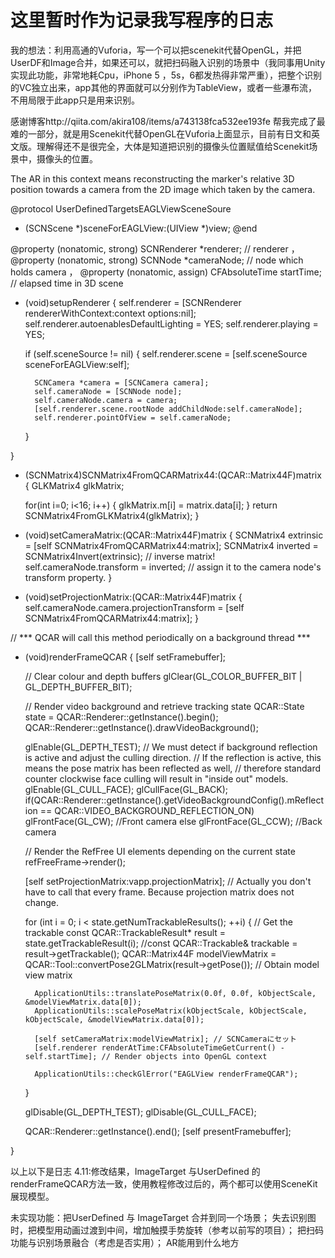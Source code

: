 # 这里暂时作为记录我写程序的日志

我的想法：利用高通的Vuforia，写一个可以把scenekit代替OpenGL，并把UserDF和Image合并，如果还可以，就把扫码融入识别的场景中（我同事用Unity实现此功能，非常地耗Cpu，iPhone 5 ，5s，6都发热得非常严重），把整个识别的VC独立出来，app其他的界面就可以分别作为TableView，或者一些瀑布流，不用局限于此app只是用来识别。

感谢博客http://qiita.com/akira108/items/a743138fca532ee193fe 帮我完成了最难的一部分，就是用Scenekit代替OpenGL在Vuforia上面显示，目前有日文和英文版。理解得还不是很完全，大体是知道把识别的摄像头位置赋值给Scenekit场景中，摄像头的位置。

The AR in this context means reconstructing the marker's relative 3D position towards a camera from the 2D image which taken by the camera. 

<!--在头文件设置协议，让他人实现此协议中的方法-->
@protocol UserDefinedTargetsEAGLViewSceneSoure <NSObject>
- (SCNScene *)sceneForEAGLView:(UIView *)view;
@end


<!--在EAGLView 里，添加属性，-->
@property (nonatomic, strong) SCNRenderer *renderer; // renderer  ， 
@property (nonatomic, strong) SCNNode *cameraNode; // node which holds camera ， 
@property (nonatomic, assign) CFAbsoluteTime startTime; // elapsed time in 3D scene

<!--设置类属性SCNRenderer-->
<!--以OpenGL ES 的 context为渲染对象 创建新的SCNRenderer对象-->
<!--设置自动灯光-->
<!--设置自动播放属性为True-->
<!--设置类属性SCNNode 为camera，新建SCNCamera赋值给类属性SCNNode，并把类属性SCNNode添加在renderer的的rootNode上-->
- (void)setupRenderer {
            self.renderer = [SCNRenderer rendererWithContext:context options:nil];
            self.renderer.autoenablesDefaultLighting = YES;
            self.renderer.playing = YES;

    if (self.sceneSource != nil) {
        self.renderer.scene = [self.sceneSource sceneForEAGLView:self];

        SCNCamera *camera = [SCNCamera camera];
        self.cameraNode = [SCNNode node];
        self.cameraNode.camera = camera;
        [self.renderer.scene.rootNode addChildNode:self.cameraNode];
        self.renderer.pointOfView = self.cameraNode;
    }

}
<!--此方法在initWithFrame 后调用，用EAGLView创建的对象调用-->

<!--要显示SCNScene的模型在Vuforia中，就要把vuforia摄像头的矩阵转化为SCenekit摄像头的矩阵-->
<!--// Converts Vuforia matrix to SceneKit matrix-->
- (SCNMatrix4)SCNMatrix4FromQCARMatrix44:(QCAR::Matrix44F)matrix {
    GLKMatrix4 glkMatrix;

    for(int i=0; i<16; i++) {
        glkMatrix.m[i] = matrix.data[i];
    }
    return SCNMatrix4FromGLKMatrix4(glkMatrix);
}
<!--Calculate inverse matrix and assign it to cameraNode-->
- (void)setCameraMatrix:(QCAR::Matrix44F)matrix {
    SCNMatrix4 extrinsic = [self SCNMatrix4FromQCARMatrix44:matrix];
    SCNMatrix4 inverted = SCNMatrix4Invert(extrinsic); // inverse matrix!
    self.cameraNode.transform = inverted; // assign it to the camera node's transform property.
}

<!--从内场景矩阵里建立透明的投影矩阵-->
- (void)setProjectionMatrix:(QCAR::Matrix44F)matrix {
    self.cameraNode.camera.projectionTransform = [self SCNMatrix4FromQCARMatrix44:matrix];
}

<!--替换QCAR中识别到时，显示物体的方法-->
// *** QCAR will call this method periodically on a background thread ***
- (void)renderFrameQCAR
{
    [self setFramebuffer];

    // Clear colour and depth buffers
    glClear(GL_COLOR_BUFFER_BIT | GL_DEPTH_BUFFER_BIT);

    // Render video background and retrieve tracking state
    QCAR::State state = QCAR::Renderer::getInstance().begin();
    QCAR::Renderer::getInstance().drawVideoBackground();

    glEnable(GL_DEPTH_TEST);
    // We must detect if background reflection is active and adjust the culling direction.
    // If the reflection is active, this means the pose matrix has been reflected as well,
    // therefore standard counter clockwise face culling will result in "inside out" models.
    glEnable(GL_CULL_FACE);
    glCullFace(GL_BACK);
    if(QCAR::Renderer::getInstance().getVideoBackgroundConfig().mReflection == QCAR::VIDEO_BACKGROUND_REFLECTION_ON)
        glFrontFace(GL_CW);  //Front camera
    else
        glFrontFace(GL_CCW);   //Back camera

    // Render the RefFree UI elements depending on the current state
    refFreeFrame->render();

    [self setProjectionMatrix:vapp.projectionMatrix]; // Actually you don't have to call that every frame. Because projection matrix does not change.


    for (int i = 0; i < state.getNumTrackableResults(); ++i) {
        // Get the trackable
        const QCAR::TrackableResult* result = state.getTrackableResult(i);
        //const QCAR::Trackable& trackable = result->getTrackable();
        QCAR::Matrix44F modelViewMatrix = QCAR::Tool::convertPose2GLMatrix(result->getPose()); // Obtain model view matrix

        ApplicationUtils::translatePoseMatrix(0.0f, 0.0f, kObjectScale, &modelViewMatrix.data[0]);
        ApplicationUtils::scalePoseMatrix(kObjectScale, kObjectScale, kObjectScale, &modelViewMatrix.data[0]);

        [self setCameraMatrix:modelViewMatrix]; // SCNCameraにセット
        [self.renderer renderAtTime:CFAbsoluteTimeGetCurrent() - self.startTime]; // Render objects into OpenGL context

        ApplicationUtils::checkGlError("EAGLView renderFrameQCAR");
    }

    glDisable(GL_DEPTH_TEST);
    glDisable(GL_CULL_FACE);

    QCAR::Renderer::getInstance().end();
    [self presentFramebuffer];

}

以上以下是日志
4.11:修改结果，ImageTarget 与UserDefined 的 renderFrameQCAR方法一致，使用教程修改过后的，两个都可以使用SceneKit展现模型。

未实现功能：把UserDefined 与 ImageTarget 合并到同一个场景；
                     失去识别图时，把模型用动画过渡到中间，增加触摸手势旋转（参考以前写的项目）；
                     把扫码功能与识别场景融合（考虑是否实用）；
                     AR能用到什么地方


